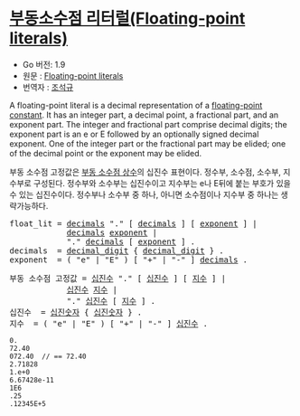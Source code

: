 # [부동소수점 리터럴(Floating-point literals)](#floating-point-literals)

* Go 버전: 1.9
* 원문 : [Floating-point literals](https://golang.org/ref/spec#Floating-point_literals)
* 번역자 : [조석규](@ezaurum)

A floating-point literal is a decimal representation of a [floating-point constant](/Constants/). It has an integer part, a decimal point, a fractional part, and an exponent part. The integer and fractional part comprise decimal digits; the exponent part is an e or E followed by an optionally signed decimal exponent. One of the integer part or the fractional part may be elided; one of the decimal point or the exponent may be elided.

부동 소수점 고정값은 [부동 소수점 상수](/Constants/)의 십진수 표현이다. 정수부, 소수점, 소수부, 지수부로 구성된다. 정수부와 소수부는 십진수이고 지수부는 e나 E뒤에 붙는 부호가 있을 수 있는 십진수이다. 정수부나 소수부 중 하나, 아니면 소수점이나 지수부 중 하나는 생략가능하다.

<pre>
<a id="float_lit">float_lit</a> = <a href="#decimals">decimals</a> "." [ <a href="#decimals">decimals</a> ] [ <a href="#exponent">exponent</a> ] |
            <a href="#decimals">decimals</a> <a href="#exponent">exponent</a> |
            "." <a href="#decimals">decimals</a> [ <a href="#exponent">exponent</a> ] .
<a id="decimals">decimals</a>  = <a href="/Source%20code%20representation/letters_and_digits.html#decimal_digit">decimal_digit</a> { <a href="/Source%20code%20representation/letters_and_digits.html#decimal_digit">decimal_digit</a> } .
<a id="exponent">exponent</a>  = ( "e" | "E" ) [ "+" | "-" ] <a href="#decimals">decimals</a> .
</pre>

<pre>
<a id="float_lit">부동 소수점 고정값</a> = <a href="#decimals">십진수</a> "." [ <a href="#decimals">십진수</a> ] [ <a href="#exponent">지수</a> ] |
            <a href="#decimals">십진수</a> <a href="#exponent">지수</a> |
            "." <a href="#decimals">십진수</a> [ <a href="#exponent">지수</a> ] .
<a id="decimals">십진수</a>  = <a href="/Source%20code%20representation/letters_and_digits.html#decimal_digit">십진숫자</a> { <a href="/Source%20code%20representation/letters_and_digits.html#decimal_digit">십진숫자</a> } .
<a id="exponent">지수</a>  = ( "e" | "E" ) [ "+" | "-" ] <a href="#decimals">십진수</a> .
</pre>

```
0.
72.40
072.40  // == 72.40
2.71828
1.e+0
6.67428e-11
1E6
.25
.12345E+5
```
